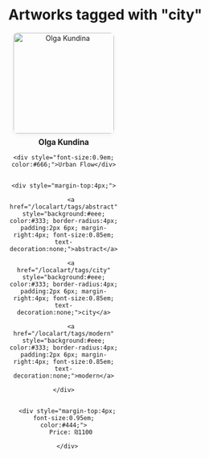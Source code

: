 # Artworks tagged with "city"

<div id="tag-grid" style="display: flex; flex-wrap: wrap; gap: 32px; justify-content: flex-start;">

  <div class="artist-card" style="text-align:center; width:220px; margin-bottom:32px; position:relative;">
    <a href="/localart/artists/okundina/image/Screenshot%202025-06-22%20at%2014.34.57" style="display:inline-block;">
      <span style="position:relative; display:inline-block;">
        <img src="/localart/assets/artists/okundina/Screenshot%202025-06-22%20at%2014.34.57.png" alt="Olga Kundina" style="width:200px; height:200px; object-fit:cover; border-radius:8px; box-shadow:0 2px 8px #0001;" />
      </span>
    </a>
    <div style="margin-top:8px; font-weight:bold; font-size:1.1em;">
      <a href="/localart/artists/okundina.md" style="text-decoration:none; color:inherit;">Olga Kundina</a>
    </div>
    
    <div style="font-size:0.9em; color:#666;">Urban Flow</div>
    
    
    <div style="margin-top:4px;">
      
        <a href="/localart/tags/abstract" style="background:#eee; color:#333; border-radius:4px; padding:2px 6px; margin-right:4px; font-size:0.85em; text-decoration:none;">abstract</a>
      
        <a href="/localart/tags/city" style="background:#eee; color:#333; border-radius:4px; padding:2px 6px; margin-right:4px; font-size:0.85em; text-decoration:none;">city</a>
      
        <a href="/localart/tags/modern" style="background:#eee; color:#333; border-radius:4px; padding:2px 6px; margin-right:4px; font-size:0.85em; text-decoration:none;">modern</a>
      
    </div>
    
    
      <div style="margin-top:4px; font-size:0.95em; color:#444;">
        Price: ₪1100
        
      </div>
    
  </div>

</div>